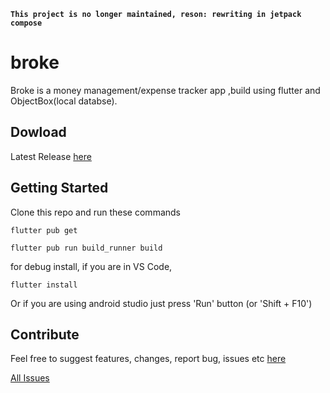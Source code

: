 **```This project is no longer maintained, reson: rewriting in jetpack compose```**
# broke

Broke is a money management/expense tracker app ,build using flutter and ObjectBox(local databse).

## Dowload
Latest Release [here](https://github.com/DeFerence3/broke/releases)


## Getting Started
Clone this repo and run these commands
```
flutter pub get
```
```
flutter pub run build_runner build
```
for debug install, if you are in VS Code,
```
flutter install
```
Or if you are using android studio just press 'Run' button (or 'Shift + F10')

## Contribute
Feel free to suggest features, changes, report bug, issues etc [here](https://github.com/DeFerence3/broke/issues/new)

[All Issues](https://github.com/DeFerence3/broke/issues)
